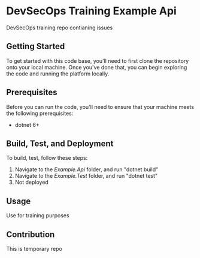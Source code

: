 # DevSecOps Training Example Api 
DevSecOps training repo contianing issues

## Getting Started
To get started with this code base, you'll need to first clone the repository onto your local machine. Once you've done that, you can begin exploring the code and running the platform locally.

## Prerequisites
Before you can run the code, you'll need to ensure that your machine meets the following prerequisites:
- dotnet 6+
	
## Build, Test, and Deployment

To build, test, follow these steps:
1. Navigate to the _Example.Api_ folder, and run "dotnet build"
2. Navigate to the _Example.Test_ folder, and run "dotnet test"
3. Not deployed

## Usage

Use for training purposes

## Contribution

This is temporary repo